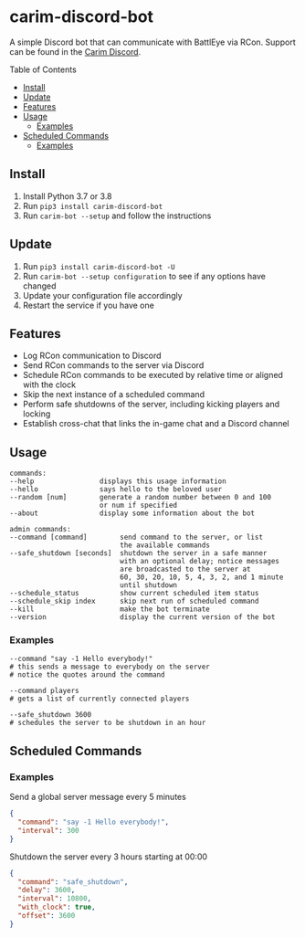 # carim-discord-bot

A simple Discord bot that can communicate with BattlEye via RCon. Support can be found
in the [Carim Discord](https://discord.gg/kdPnVu4).

Table of Contents
* [Install](#install)
* [Update](#update)
* [Features](#features)
* [Usage](#usage)
  + [Examples](#examples)
* [Scheduled Commands](#scheduled-commands)
  + [Examples](#examples-1)

## Install

1. Install Python 3.7 or 3.8
1. Run `pip3 install carim-discord-bot`
1. Run `carim-bot --setup` and follow the instructions

## Update

1. Run `pip3 install carim-discord-bot -U`
1. Run `carim-bot --setup configuration` to see if any options have changed
1. Update your configuration file accordingly
1. Restart the service if you have one

## Features

* Log RCon communication to Discord
* Send RCon commands to the server via Discord
* Schedule RCon commands to be executed by relative time or aligned with the clock
* Skip the next instance of a scheduled command
* Perform safe shutdowns of the server, including kicking players and locking
* Establish cross-chat that links the in-game chat and a Discord channel

## Usage

```
commands:
--help                displays this usage information
--hello               says hello to the beloved user
--random [num]        generate a random number between 0 and 100
                      or num if specified
--about               display some information about the bot

admin commands:
--command [command]        send command to the server, or list
                           the available commands
--safe_shutdown [seconds]  shutdown the server in a safe manner
                           with an optional delay; notice messages
                           are broadcasted to the server at
                           60, 30, 20, 10, 5, 4, 3, 2, and 1 minute
                           until shutdown
--schedule_status          show current scheduled item status
--schedule_skip index      skip next run of scheduled command
--kill                     make the bot terminate
--version                  display the current version of the bot
```

### Examples

```
--command "say -1 Hello everybody!"
# this sends a message to everybody on the server
# notice the quotes around the command

--command players
# gets a list of currently connected players

--safe_shutdown 3600
# schedules the server to be shutdown in an hour
```

## Scheduled Commands

### Examples

Send a global server message every 5 minutes
```json
{
  "command": "say -1 Hello everybody!",
  "interval": 300
}
```

Shutdown the server every 3 hours starting at 00:00
```json
{
  "command": "safe_shutdown",
  "delay": 3600,
  "interval": 10800,
  "with_clock": true,
  "offset": 3600
}
```
